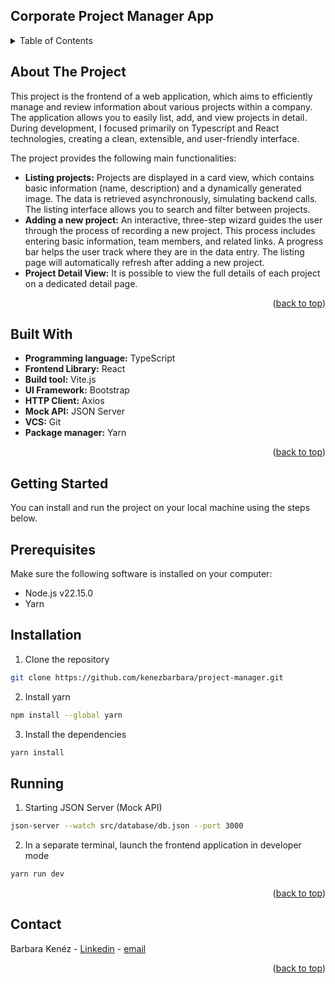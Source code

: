 <a id="readme-top"></a>

## Corporate Project Manager App

<details>
  <summary>Table of Contents</summary>
  <ol>
    <li>
      <a href="#about-the-project">About The Project</a>
      <ul>
        <li><a href="#built-with">Built With</a></li>
      </ul>
    </li>
    <li>
      <a href="#getting-started">Getting Started</a>
      <ul>
        <li><a href="#prerequisites">Prerequisites</a></li>
        <li><a href="#installation">Installation</a></li>
        <li><a href="#running">Running</a></li>
      </ul>
    </li>
    <li><a href="#contact">Contact</a></li>
  </ol>
</details>

## About The Project

<a name="about-the-project"></a>

This project is the frontend of a web application, which aims to efficiently manage and review information about various projects within a company. The application allows you to easily list, add, and view projects in detail. During development, I focused primarily on Typescript and React technologies, creating a clean, extensible, and user-friendly interface.

The project provides the following main functionalities:

- **Listing projects:** Projects are displayed in a card view, which contains basic information (name, description) and a dynamically generated image. The data is retrieved asynchronously, simulating backend calls. The listing interface allows you to search and filter between projects.
- **Adding a new project:** An interactive, three-step wizard guides the user through the process of recording a new project. This process includes entering basic information, team members, and related links. A progress bar helps the user track where they are in the data entry. The listing page will automatically refresh after adding a new project.
- **Project Detail View:** It is possible to view the full details of each project on a dedicated detail page.

<p align="right">(<a href="#readme-top">back to top</a>)</p>

## Built With

<a name="built-with"></a>

- **Programming language:** TypeScript
- **Frontend Library:** React
- **Build tool:** Vite.js
- **UI Framework:** Bootstrap
- **HTTP Client:** Axios
- **Mock API:** JSON Server
- **VCS:** Git
- **Package manager:** Yarn

<p align="right">(<a href="#readme-top">back to top</a>)</p>

## Getting Started

You can install and run the project on your local machine using the steps below.

<a name="getting-started"></a>

## Prerequisites

Make sure the following software is installed on your computer:

<a name="prerequisites"></a>

- Node.js v22.15.0
- Yarn

## Installation

<a name="installation"></a>

1. Clone the repository

```sh
git clone https://github.com/kenezbarbara/project-manager.git
```

2. Install yarn

```sh
npm install --global yarn
```

3. Install the dependencies

```sh
yarn install
```

## Running

<a name="running"></a>

1. Starting JSON Server (Mock API)

```sh
json-server --watch src/database/db.json --port 3000
```

2. In a separate terminal, launch the frontend application in developer mode

```sh
yarn run dev
```

<p align="right">(<a href="#readme-top">back to top</a>)</p>

## Contact

<a name="contact"></a>

Barbara Kenéz - [Linkedin](https://www.linkedin.com/in/barbara-kenéz) - [email](mailto:kenez.barbara96@gmail.com)

<p align="right">(<a href="#readme-top">back to top</a>)</p>
